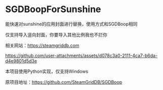 # SGDBoopForSunshine
能快速对sunshine的应用封面进行替换，使用方式和SGDBoop相同

仅支持导入竖向封面，你要导入其他比例我也不拦你

相关网站：https://steamgriddb.com



https://github.com/user-attachments/assets/d078c3a0-2111-4ca7-b6da-d4e9801d5d3e



本项目使用Python实现，仅支持Windows

原项目地址：https://github.com/SteamGridDB/SGDBoop
